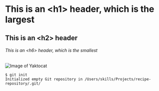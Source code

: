 # This is an \<h1> header, which is the largest
## This is an \<h2> header
###### This is an \<h6> header, which is the smallest
![Image of Yaktocat](https://octodex.github.com/images/yaktocat.png)
```
$ git init
Initialized empty Git repository in /Users/skills/Projects/recipe-repository/.git/
```
